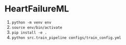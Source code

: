 # HeartFailureML
1. ```python -m venv env```
2. ```source env/bin/activate```
3. ```pip install -e .```
4. ```python src.train_pipeline configs/train_config.yml```
